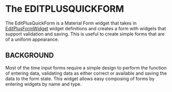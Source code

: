 # The EDITPLUSQUICKFORM
The EditPlusQuickForm is a Material Form widget that takes in [EditPlusFormWidget](./EDITPLUSFORMWIDGET.md) widget definitions and creates a form with widgets that support validation and saving. This is useful to create simple forms that are of a uniform appearance.

## BACKGROUND
Most of the time input forms require a simple design to perform the function of entering data, validating data as either correct or available and saving the data to the form state. This widget allows easy composing of forms by entering widgets by name and type.


